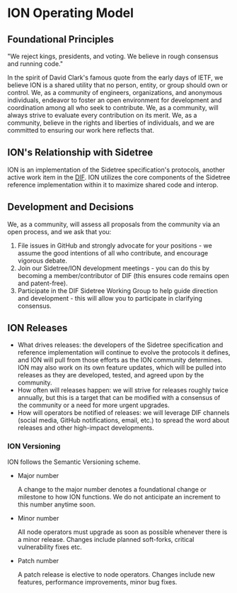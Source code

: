 # ION Operating Model

## Foundational Principles

"We reject kings, presidents, and voting. We believe in rough consensus and running code."

In the spirit of David Clark's famous quote from the early days of IETF, we believe ION is a shared utility that no person, entity, or group should own or control. We, as a community of engineers, organizations, and anonymous individuals, endeavor to foster an open environment for development and coordination among all who seek to contribute. We, as a community, will always strive to evaluate every contribution on its merit. We, as a community, believe in the rights and liberties of individuals, and we are committed to ensuring our work here reflects that.

## ION's Relationship with Sidetree

ION is an implementation of the Sidetree specification's protocols, another active work item in the [DIF](https://github.com/decentralized-identity). ION utilizes the core components of the Sidetree reference implementation within it to maximize shared code and interop. 

## Development and Decisions

We, as a community, will assess all proposals from the community via an open process, and we ask that you:

1. File issues in GitHub and strongly advocate for your positions - we assume the good intentions of all who contribute, and encourage vigorous debate.
2. Join our Sidetree/ION development meetings - you can do this by becoming a member/contributor of DIF (this ensures code remains open and patent-free).
3. Participate in the DIF Sidetree Working Group to help guide direction and development - this will allow you to participate in clarifying consensus.

## ION Releases
* What drives releases: the developers of the Sidetree specification and reference implementation will continue to evolve the protocols it defines, and ION will pull from those efforts as the ION community determines. ION may also work on its own feature updates, which will be pulled into releases as they are developed, tested, and agreed upon by the community.
* How often will releases happen: we will strive for releases roughly twice annually, but this is a target that can be modified with a consensus of the community or a need for more urgent upgrades.
* How will operators be notified of releases: we will leverage DIF channels (social media, GitHub notifications, email, etc.) to spread the word about releases and other high-impact developments.

### ION Versioning
ION follows the Semantic Versioning scheme.
* Major number

  A change to the major number denotes a foundational change or milestone to how ION functions. We do not anticipate an increment to this number anytime soon.

* Minor number

  All node operators must upgrade as soon as possible whenever there is a minor release. Changes include planned soft-forks, critical vulnerability fixes etc.
  
* Patch number

  A patch release is elective to node operators. Changes include new features, performance improvements, minor bug fixes.
